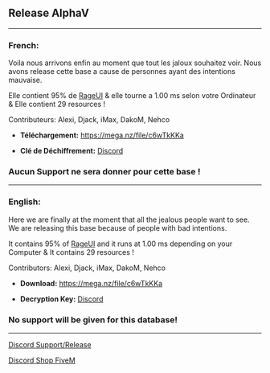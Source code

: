 ## Release AlphaV
____

### French:
Voila nous arrivons enfin au moment que tout les jaloux souhaitez voir.
Nous avons release cette base a cause de personnes ayant des intentions mauvaise.

Elle contient 95% de [RageUI](https://github.com/iTexZoz/RageUI) & elle tourne a 1.00 ms selon votre Ordinateur & Elle contient 29 resources !

Contributeurs: Alexi, Djack, iMax, DakoM, Nehco

- **Téléchargement:** https://mega.nz/file/c6wTkKKa

- **Clé de Déchiffrement:** [Discord](https://discord.gg/EBfXQ94ewu)

### Aucun Support ne sera donner pour cette base !

____

### English:
Here we are finally at the moment that all the jealous people want to see.
We are releasing this base because of people with bad intentions.

It contains 95% of [RageUI](https://github.com/iTexZoz/RageUI) and it runs at 1.00 ms depending on your Computer & It contains 29 resources !

Contributors: Alexi, Djack, iMax, DakoM, Nehco

- **Download:** https://mega.nz/file/c6wTkKKa

- **Decryption Key:** [Discord](https://discord.gg/EBfXQ94ewu)

### No support will be given for this database!

____

[Discord Support/Release](https://discord.gg/EBfXQ94ewu)


[Discord Shop FiveM](https://discord.gg/mUmeeUsFcU)
